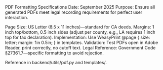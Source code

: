 PDF Formatting Specifications
Date: September 2025
Purpose: Ensure all generated PDFs meet legal recording requirements for perfect user interaction.

Page Size: US Letter (8.5 x 11 inches)—standard for CA deeds.
Margins: 1 inch top/bottom, 0.5 inch sides (adjust per county, e.g., LA requires 1 inch top for tax declaration).
Implementation: Use WeasyPrint @page { size: letter; margin: 1in 0.5in; } in templates.
Validation: Test PDFs open in Adobe Reader, print correctly, no cutoff text.
Legal Reference: Government Code §27361.7—specific formatting to avoid rejection.

Reference in backend/utils/pdf.py and templates/.